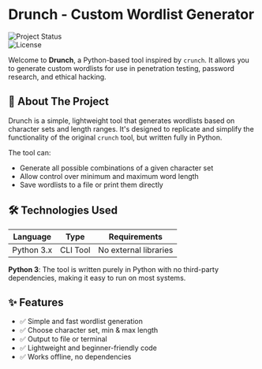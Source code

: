# Drunch - Custom Wordlist Generator

![Project Status](https://img.shields.io/badge/status-active-brightgreen)  
![License](https://img.shields.io/badge/license-MIT-blue)

Welcome to **Drunch**, a Python-based tool inspired by `crunch`. It allows you to generate custom wordlists for use in penetration testing, password research, and ethical hacking.

## 🚀 About The Project

Drunch is a simple, lightweight tool that generates wordlists based on character sets and length ranges. It's designed to replicate and simplify the functionality of the original `crunch` tool, but written fully in Python.

The tool can:

- Generate all possible combinations of a given character set
- Allow control over minimum and maximum word length
- Save wordlists to a file or print them directly

## 🛠 Technologies Used

| Language   | Type     |      Requirements     |
|------------|----------|-----------------------|
| Python 3.x | CLI Tool | No external libraries |

**Python 3**: The tool is written purely in Python with no third-party dependencies, making it easy to run on most systems.

## ✨ Features

- ✅ Simple and fast wordlist generation
- ✅ Choose character set, min & max length
- ✅ Output to file or terminal
- ✅ Lightweight and beginner-friendly code
- ✅ Works offline, no dependencies
